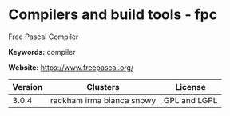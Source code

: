 # Compilers and build tools - fpc

Free Pascal Compiler

**Keywords:** compiler

**Website:** <https://www.freepascal.org/>

| Version | Clusters | License |
| ------- | -------- | ------- |
| 3.0.4 | rackham irma bianca snowy | GPL and LGPL |
